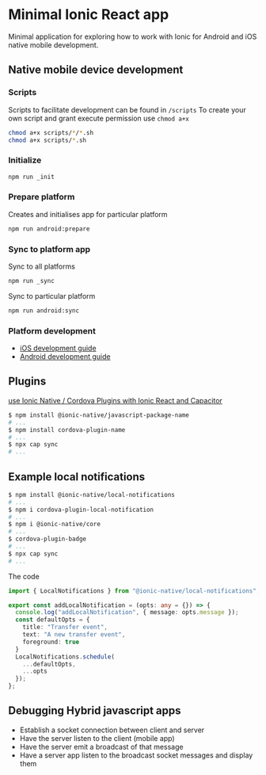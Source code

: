 # Minimal Ionic React app

Minimal application for exploring how to work with Ionic for Android and iOS native mobile development.

## Native mobile device development

### Scripts

Scripts to facilitate development can be found in `/scripts`
To create your own script and grant execute permission use `chmod a+x`

```sh
chmod a+x scripts/*/*.sh
chmod a+x scripts/*.sh
```

### Initialize

```sh
npm run _init
```

### Prepare platform

Creates and initialises app for particular platform

```sh
npm run android:prepare
```

### Sync to platform app

Sync to all platforms

```sh
npm run _sync
```

Sync to particular platform

```sh
npm run android:sync
```

### Platform development

- [iOS development guide](./docs/ios/iOS.md)
- [Android development guide](./docs/android/Android.md)

## Plugins

[use Ionic Native / Cordova Plugins with Ionic React and Capacitor](https://stackoverflow.com/questions/57787916/what-is-the-right-way-to-use-ionic-native-cordova-plugins-with-ionic-react)

```sh
$ npm install @ionic-native/javascript-package-name
# ...
$ npm install cordova-plugin-name
# ...
$ npx cap sync
# ...
```

## Example local notifications

```sh
$ npm install @ionic-native/local-notifications
# ...
$ npm i cordova-plugin-local-notification
# ...
$ npm i @ionic-native/core
# ...
$ cordova-plugin-badge
# ...
$ npx cap sync
# ...
```

The code

```ts
import { LocalNotifications } from "@ionic-native/local-notifications";

export const addLocalNotification = (opts: any = {}) => {
  console.log("addLocalNotification", { message: opts.message });
  const defaultOpts = {
    title: "Transfer event",
    text: "A new transfer event",
    foreground: true
  }
  LocalNotifications.schedule(
    ...defaultOpts,
    ...opts
  });
};
```

## Debugging Hybrid javascript apps

- Establish a socket connection between client and server
- Have the server listen to the client (mobile app)
- Have the server emit a broadcast of that message
- Have a server app listen to the broadcast socket messages and display them
